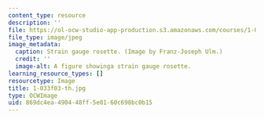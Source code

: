 ```yaml
---
content_type: resource
description: ''
file: https://ol-ocw-studio-app-production.s3.amazonaws.com/courses/1-033-mechanics-of-material-systems-an-energy-approach-fall-2003/869dc4ea490448ff5e0160c698bc0b15_1-033f03-th.jpg
file_type: image/jpeg
image_metadata:
  caption: Strain gauge rosette. (Image by Franz-Joseph Ulm.)
  credit: ''
  image-alt: A figure showinga strain gauge rosette.
learning_resource_types: []
resourcetype: Image
title: 1-033f03-th.jpg
type: OCWImage
uid: 869dc4ea-4904-48ff-5e01-60c698bc0b15
---
```

